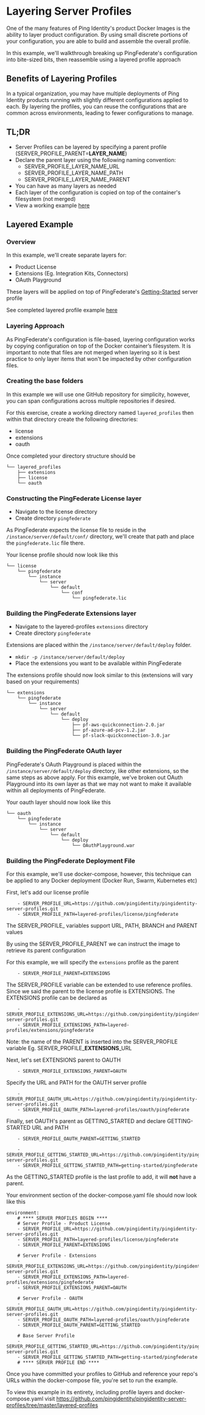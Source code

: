 # Layering Server Profiles

One of the many features of Ping Identity's product Docker Images is the ability to layer product configuration. By using small discrete portions of your configuration, you are able to build and assemble the overall profile.

In this example, we'll walkthrough breaking up PingFederate's configuration into bite-sized bits, then reassemble using a layered profile approach

## Benefits of Layering Profiles

In a typical organization, you may have multiple deployments of Ping Identity products running with slightly different configurations applied to each. By layering the profiles, you can reuse the configurations that are common across environments, leading to fewer configurations to manage.

## TL;DR

* Server Profiles can be layered by specifying a parent profile (SERVER_PROFILE_PARENT=**LAYER_NAME**)
* Declare the parent layer using the following naming convention:
  * SERVER_PROFILE_LAYER_NAME_URL
  * SERVER_PROFILE_LAYER_NAME_PATH
  * SERVER_PROFILE_LAYER_NAME_PARENT
* You can have as many layers as needed
* Each layer of the configuration is copied on top of the container's filesystem (not merged)
* View a working example [here](https://github.com/pingidentity/pingidentity-server-profiles/tree/master/layered-profiles )

## Layered Example

### Overview

In this example, we'll create separate layers for:

* Product License
* Extensions (Eg. Integration Kits, Connectors)
* OAuth Playground

These layers will be applied on top of PingFederate's [Getting-Started](https://github.com/pingidentity/pingidentity-server-profiles/tree/master/getting-started/pingfederate) server profile

See completed layered profile example [here](https://github.com/pingidentity/pingidentity-server-profiles/tree/master/layered-profiles)

### Layering Approach

As PingFederate's configuration is file-based, layering configuration works by copying configuration on top of the Docker container’s filesystem. It is important to note that files are not merged when layering so it is best practice to only layer items that won't be impacted by other configuration files.

### Creating the base folders

In this example we will use one GitHub repository for simplicity, however, you can span configurations across multiple repositories if desired.

For this exercise, create a working directory named `layered_profiles` then within that directory create the following directories:

* license
* extensions
* oauth

Once completed your directory structure should be

```
└── layered_profiles
    ├── extensions
    ├── license
    └── oauth
```

### Constructing the PingFederate License layer

* Navigate to the license directory
* Create directory `pingfederate`

As PingFederate expects the license file to reside in the `/instance/server/default/conf/` directory, we'll create that path and place the `pingfederate.lic` file there.

Your license profile should now look like this

```
└── license
    └── pingfederate
        └── instance
            └── server
                └── default
                    └── conf
                        └── pingfederate.lic
```

### Building the PingFederate Extensions layer

* Navigate to the layered-profiles `extensions` directory
* Create directory `pingfederate`

Extensions are placed within the `/instance/server/default/deploy` folder.

* `mkdir -p /instance/server/default/deploy`
* Place the extensions you want to be available within PingFederate

The extensions profile should now look similar to this (extensions will vary based on your requirements)

```
└── extensions
    └── pingfederate
        └── instance
            └── server
                └── default
                    └── deploy
                        ├── pf-aws-quickconnection-2.0.jar
                        ├── pf-azure-ad-pcv-1.2.jar
                        └── pf-slack-quickconnection-3.0.jar
```

### Building the PingFederate OAuth layer

PingFederate's OAuth Playground is placed within the `/instance/server/default/deploy` directory, like other extensions, so the same steps as above apply. For this example, we've broken out OAuth Playground into its own layer as that we may not want to make it available within all deployments of PingFederate.

Your oauth layer should now look like this

```
└── oauth
    └── pingfederate
        └── instance
            └── server
                └── default
                    └── deploy
                        └── OAuthPlayground.war
```

### Building the PingFederate Deployment File

For this example, we'll use docker-compose, however, this technique can be applied to any Docker deployment (Docker Run, Swarm, Kubernetes etc)

First, let's add our license profile
```
    - SERVER_PROFILE_URL=https://github.com/pingidentity/pingidentity-server-profiles.git
    - SERVER_PROFILE_PATH=layered-profiles/license/pingfederate
```
The SERVER_PROFILE_ variables support URL, PATH, BRANCH and PARENT values

By using the SERVER_PROFILE_PARENT we can instruct the image to retrieve its parent configuration

For this example, we will specify the `extensions` profile as the parent

```
    - SERVER_PROFILE_PARENT=EXTENSIONS
```

The SERVER_PROFILE variable can be extended to use reference profiles. Since we said the parent to the license profile is EXTENSIONS. The EXTENSIONS profile can be declared as

```
    - SERVER_PROFILE_EXTENSIONS_URL=https://github.com/pingidentity/pingidentity-server-profiles.git
    - SERVER_PROFILE_EXTENSIONS_PATH=layered-profiles/extensions/pingfederate
```

Note: the name of the PARENT is inserted into the SERVER_PROFILE variable Eg. SERVER_PROFILE_**EXTENSIONS**_URL

Next, let's set EXTENSIONS parent to OAUTH

```
    - SERVER_PROFILE_EXTENSIONS_PARENT=OAUTH
```

Specify the URL and PATH for the OAUTH server profile

```
    - SERVER_PROFILE_OAUTH_URL=https://github.com/pingidentity/pingidentity-server-profiles.git
    - SERVER_PROFILE_OAUTH_PATH=layered-profiles/oauth/pingfederate
```

Finally, set OAUTH's parent as GETTING_STARTED and declare GETTING-STARTED URL and PATH

```
    - SERVER_PROFILE_OAUTH_PARENT=GETTING_STARTED

    - SERVER_PROFILE_GETTING_STARTED_URL=https://github.com/pingidentity/pingidentity-server-profiles.git
    - SERVER_PROFILE_GETTING_STARTED_PATH=getting-started/pingfederate
```

As the GETTING_STARTED profile is the last profile to add, it will **not** have a parent.

Your environment section of the docker-compose.yaml file should now look like this

```
environment:
    # **** SERVER PROFILES BEGIN ****
    # Server Profile - Product License
    - SERVER_PROFILE_URL=https://github.com/pingidentity/pingidentity-server-profiles.git
    - SERVER_PROFILE_PATH=layered-profiles/license/pingfederate
    - SERVER_PROFILE_PARENT=EXTENSIONS

    # Server Profile - Extensions
    - SERVER_PROFILE_EXTENSIONS_URL=https://github.com/pingidentity/pingidentity-server-profiles.git
    - SERVER_PROFILE_EXTENSIONS_PATH=layered-profiles/extensions/pingfederate
    - SERVER_PROFILE_EXTENSIONS_PARENT=OAUTH

    # Server Profile - OAUTH
    - SERVER_PROFILE_OAUTH_URL=https://github.com/pingidentity/pingidentity-server-profiles.git
    - SERVER_PROFILE_OAUTH_PATH=layered-profiles/oauth/pingfederate
    - SERVER_PROFILE_OAUTH_PARENT=GETTING_STARTED
    
    # Base Server Profile
    - SERVER_PROFILE_GETTING_STARTED_URL=https://github.com/pingidentity/pingidentity-server-profiles.git
    - SERVER_PROFILE_GETTING_STARTED_PATH=getting-started/pingfederate
    # **** SERVER PROFILE END ****
```

Once you have committed your profiles to GitHub and reference your repo's URLs within the docker-compose file, you're set to run the example.

To view this example in its entirety, including profile layers and docker-compose.yaml visit https://github.com/pingidentity/pingidentity-server-profiles/tree/master/layered-profiles
